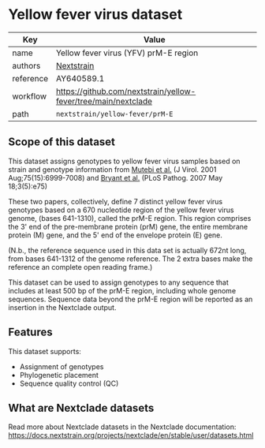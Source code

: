# Yellow fever virus dataset

| Key               | Value                                                            |
| ----------------- | -----------------------------------------------------------------|
| name              | Yellow fever virus (YFV) prM-E region                            |
| authors           | [Nextstrain](https://nextstrain.org)                             |
| reference         | AY640589.1                                                       |
| workflow          | <https://github.com/nextstrain/yellow-fever/tree/main/nextclade> |
| path              | `nextstrain/yellow-fever/prM-E`                                  |

## Scope of this dataset

This dataset assigns genotypes to yellow fever virus samples based on
strain and genotype information from [Mutebi et al.][] (J Virol. 2001
Aug;75(15):6999-7008) and [Bryant et al.][] (PLoS Pathog. 2007 May 18;3(5):e75)

These two papers, collectively, define 7 distinct yellow fever virus
genotypes based on a 670 nucleotide region of the yellow fever virus
genome, (bases 641-1310), called the prM-E region. This region
comprises the 3' end of the pre-membrane protein (prM) gene, the
entire membrane protein (M) gene, and the 5' end of the envelope
protein (E) gene.

(N.b., the reference sequence used in this data set is actually 672nt
long, from bases 641-1312 of the genome reference. The 2 extra bases
make the reference an complete open reading frame.)

This dataset can be used to assign genotypes to any sequence that
includes at least 500 bp of the prM-E region, including whole genome
sequences. Sequence data beyond the prM-E region will be reported as an
insertion in the Nextclade output.

## Features

This dataset supports:

- Assignment of genotypes
- Phylogenetic placement
- Sequence quality control (QC)

## What are Nextclade datasets

Read more about Nextclade datasets in the Nextclade documentation:
<https://docs.nextstrain.org/projects/nextclade/en/stable/user/datasets.html>

[Mutebi et al.]: https://pubmed.ncbi.nlm.nih.gov/11435580/
[Bryant et al.]: https://pubmed.ncbi.nlm.nih.gov/17511518/
